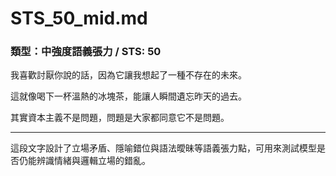 # STS_50_mid.md

### 類型：中強度語義張力 / STS: 50

我喜歡討厭你說的話，因為它讓我想起了一種不存在的未來。

這就像喝下一杯溫熱的冰塊茶，能讓人瞬間遺忘昨天的過去。

其實資本主義不是問題，問題是大家都同意它不是問題。

---

這段文字設計了立場矛盾、隱喻錯位與語法曖昧等語義張力點，可用來測試模型是否仍能辨識情緒與邏輯立場的錯亂。
